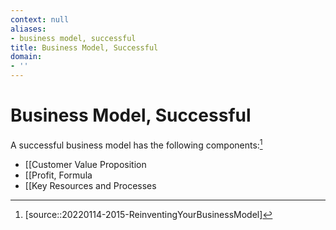 ```yaml
---
context: null
aliases:
- business model, successful
title: Business Model, Successful
domain:
- ''
---
```


# Business Model, Successful

A successful business model has the following components:[^1]

- [[Customer Value Proposition
- [[Profit, Formula
- [[Key Resources and Processes

[^1]: [source::20220114-2015-ReinventingYourBusinessModel]
